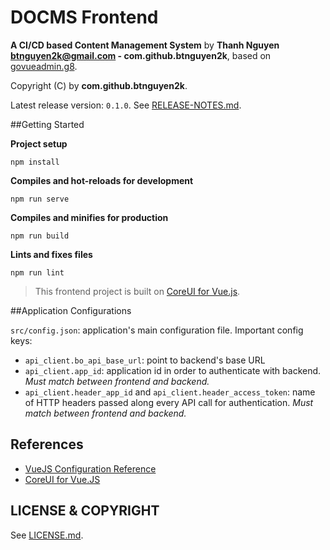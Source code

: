 # DOCMS Frontend

**A CI/CD based Content Management System** by **Thanh Nguyen <btnguyen2k@gmail.com> - com.github.btnguyen2k**, based on [govueadmin.g8](https://github.com/btnguyen2k/govueadmin.g8).

Copyright (C) by **com.github.btnguyen2k**.

Latest release version: `0.1.0`. See [RELEASE-NOTES.md](../RELEASE-NOTES.md).

##Getting Started

**Project setup**
```
npm install
```

**Compiles and hot-reloads for development**
```
npm run serve
```

**Compiles and minifies for production**
```
npm run build
```

**Lints and fixes files**
```
npm run lint
```

> This frontend project is built on [CoreUI for Vue.js](https://coreui.io/vue/docs/introduction/).

##Application Configurations

`src/config.json`: application's main configuration file. Important config keys:
- `api_client.bo_api_base_url`: point to backend's base URL
- `api_client.app_id`: application id in order to authenticate with backend. _Must match between frontend and backend._
- `api_client.header_app_id` and `api_client.header_access_token`: name of HTTP headers passed along every API call for authentication. _Must match between frontend and backend._

## References

- [VueJS Configuration Reference](https://cli.vuejs.org/config/)
- [CoreUI for Vue.JS](https://coreui.io/vue/docs/introduction/)

## LICENSE & COPYRIGHT

See [LICENSE.md](../LICENSE.md).

